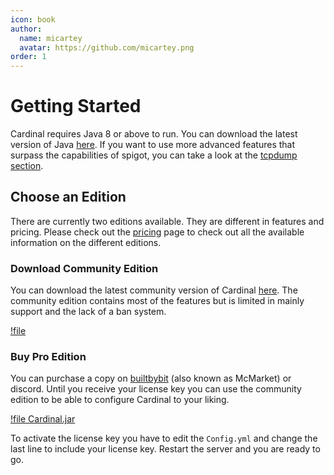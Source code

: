 ```yaml
---
icon: book
author:
  name: micartey
  avatar: https://github.com/micartey.png
order: 1
---
```


# Getting Started

Cardinal requires Java 8 or above to run. You can download the latest version of Java [here](https://adoptopenjdk.net/).
If you want to use more advanced features that surpass the capabilities of spigot, you can take a look at the [tcpdump section](#allow-tcpdump).

## Choose an Edition

There are currently two editions available. They are different in features and pricing. 
Please check out the [pricing](/pricing) page to check out all the available information on the different editions.

### Download Community Edition

You can download the latest community version of Cardinal [here](https://github.com/micartey/Cardinal-Anticheat/releases).
The community edition contains most of the features but is limited in mainly support and the lack of a ban system.

[!file](https://github.com/micartey/Cardinal-Anticheat/releases)

### Buy Pro Edition

You can purchase a copy on [builtbybit](https://builtbybit.com/resources/cardinal-anticheat-cac.26622/) (also known as McMarket) or discord.
Until you receive your license key you can use the community edition to be able to configure Cardinal to your liking.

[!file Cardinal.jar](https://builtbybit.com/resources/cardinal-anticheat-cac.26622/)

To activate the license key you have to edit the `Config.yml` and change the last line to include your license key.
Restart the server and you are ready to go.
